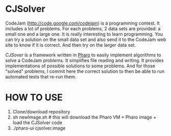 CJSolver
========

CodeJam (http://code.google.com/codejam) is a programming contest.
It includes a lot of problems.
For each problems, 2 data sets are provided: a small one and a large one.
It is really interesting to learn programming.
You can try a solution on the small data set and also send it to the CodeJam web site to know if it is correct.
And then try on the larger data set.
 
*CJSover* is a framework written in [Pharo](http://www.pharo.org) to easily implement algorithms to solve a CodeJam problems. 
It simplifies file reading and writing.
It provides implementations of possible solutions to some problems.
And for those "solved" problems, I commit here the correct solution to then be able to run automated tests that re-run them.

HOW TO USE
==========

1. Clone/download repository
2. sh newImage.sh 				# this will download the Pharo VM + Pharo image + load the CJSolver code
3. ./pharo-ui cjsolver.image